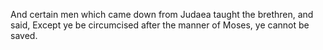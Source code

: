 And certain men which came down from Judaea taught the brethren, and said, Except ye be circumcised after the manner of Moses, ye cannot be saved.
